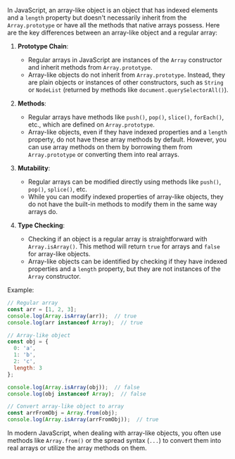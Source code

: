 In JavaScript, an array-like object is an object that has indexed elements and a `length` property but doesn't necessarily inherit from the `Array.prototype` or have all the methods that native arrays possess. Here are the key differences between an array-like object and a regular array:

1. **Prototype Chain**:
   - Regular arrays in JavaScript are instances of the `Array` constructor and inherit methods from `Array.prototype`.
   - Array-like objects do not inherit from `Array.prototype`. Instead, they are plain objects or instances of other constructors, such as `String` or `NodeList` (returned by methods like `document.querySelectorAll()`).

2. **Methods**:
   - Regular arrays have methods like `push()`, `pop()`, `slice()`, `forEach()`, etc., which are defined on `Array.prototype`.
   - Array-like objects, even if they have indexed properties and a `length` property, do not have these array methods by default. However, you can use array methods on them by borrowing them from `Array.prototype` or converting them into real arrays.

3. **Mutability**:
   - Regular arrays can be modified directly using methods like `push()`, `pop()`, `splice()`, etc.
   - While you can modify indexed properties of array-like objects, they do not have the built-in methods to modify them in the same way arrays do.

4. **Type Checking**:
   - Checking if an object is a regular array is straightforward with `Array.isArray()`. This method will return `true` for arrays and `false` for array-like objects.
   - Array-like objects can be identified by checking if they have indexed properties and a `length` property, but they are not instances of the `Array` constructor.

Example:

```javascript
// Regular array
const arr = [1, 2, 3];
console.log(Array.isArray(arr));  // true
console.log(arr instanceof Array);  // true

// Array-like object
const obj = {
  0: 'a',
  1: 'b',
  2: 'c',
  length: 3
};

console.log(Array.isArray(obj));  // false
console.log(obj instanceof Array);  // false

// Convert array-like object to array
const arrFromObj = Array.from(obj);
console.log(Array.isArray(arrFromObj));  // true
```

In modern JavaScript, when dealing with array-like objects, you often use methods like `Array.from()` or the spread syntax (`...`) to convert them into real arrays or utilize the array methods on them.